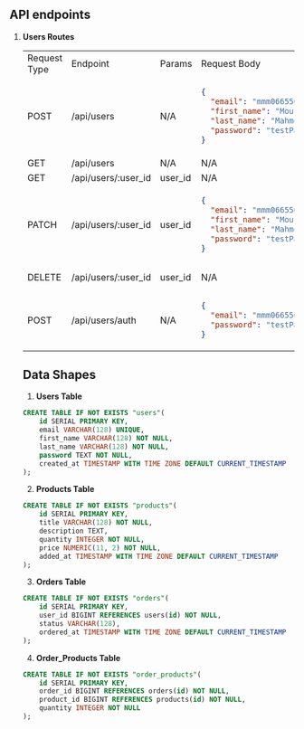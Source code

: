 ## API endpoints

1. **Users Routes**
   <!-- Table Header -->
   <table>
   <tr> 
   <td>Request Type</td>
   <td>Endpoint</td>
   <td>Params</td>
   <td>Request Body</td>
   <td>Description</td>
   <td>Authentication Required</td>
   </tr>

<!-- Create New User Row -->
<tr>
<td>POST</td>
<td>/api/users</td>
<td>N/A</td>
<td>

```json
{
  "email": "mmm066550@gmail.com",
  "first_name": "Moustapha",
  "last_name": "Mahmoud",
  "password": "testPassword123"
}
```

</td>
<td>Create A New User</td>
<td>❌</td>
</tr>

<!-- Get All Users Row -->
<tr>
<td>GET</td>
<td>/api/users</td>
<td>N/A</td>
<td>N/A</td>
<td>Get All Users</td>
<td>✅</td>
</tr>

<!-- Get Specific User By ID Row -->
<tr>
<td> GET </td><td>/api/users/:user_id</td><td>user_id</td><td>N/A</td><td> Get User By ID </td>
</tr>

<!-- Update User Row -->
<tr>
<td> PATCH </td><td>/api/users/:user_id</td><td>user_id</td>
<td>

```json
{
  "email": "mmm066550@gmail.com",
  "first_name": "Moustapha",
  "last_name": "Mahmoud",
  "password": "testPassword123"
}
```

</td>
<td> Update User Information </td>
</tr>

<!-- Delete User Row -->
<tr>
<td> DELETE </td><td>/api/users/:user_id</td><td>user_id</td><td>N/A</td>
<td> Delete User From DB</td>
</tr>

<!-- Auth Row -->
<tr>
<td> POST </td><td>/api/users/auth</td><td>N/A</td>
<td>

```json
{
  "email": "mmm066550@gmail.com",
  "password": "testPassword123"
}
```

 </td> <td>Login/Authenticate User</td>
</tr>
</table>

<!-- <table>
<tr>
<td> GET </td><td>/products</td><td>-</td> <td> - </td> <td>Get all the available products</td>
</tr>

<tr>
<td> GET </td><td>/products/:id</td><td>product id</td> <td> - </td> <td> get product by it's id </td>
</tr>

<tr>
<td> DELETE </td><td>/products/:id</td><td>product id</td> <td> - </td> <td> delete product by it's id</td>
</tr>

<tr>
<td> POST </td><td>/products/create</td><td>-</td>
<td>

```json
{
  "name": "product_name",
  "price": 13,
  "category": "product_category"
}
```

</td> <td> create a new product</td>
</tr>

<tr>
<td> PUT </td><td>/products</td><td>-</td>
<td>

```json
{
  "id": 1,
  "name": "another_name",
  "price": 24,
  "category": "another_category"
}
```

</td> <td> update product by it's id</td>
</tr>

<tr>
<td> GET </td><td>/products/:category</td><td>category</td> <td> - </td> <td> get products by category name</td>
</tr>

<tr>
<td> GET </td><td>/products</td><td>-</td> <td> - </td> <td>get all available orders</td>
</tr>

<tr>
<td> GET </td><td>/orders/:id</td><td>order id</td> <td> - </td> <td> get order by it's id</td>
</tr>

<tr>
<td> DELETE </td><td>/order/:id</td><td>order id</td> <td> - </td> <td> delete order by it's id</td>
</tr>

<tr>
<td> GET </td><td>/orders/users/current/:user_id</td><td>user id</td> <td> - </td> <td> get the current order for user by user id</td>
</tr>

<tr>
<td> GET </td><td>/orders/users/open/:user_id</td><td>user id</td> <td> - </td> <td>get open orders for user by user is</td>
</tr>

<tr>
<td>GET </td><td>/orders/users/closed/:user_id</td><td>user id</td><td>-</td><td>get closed orders for user by user id</td>
</tr>

<tr>
<td>GET </td><td>/orders/users/:user_id</td><td>user id</td><td>-</td><td>get all orders for the user by it's it</td>
</tr>

<tr>
<td>POST</td><td>/orders/create</td><td>-</td><td>

```json
{
  "user_id": 1,
  "status": "open"
}
```

</td>
<td>create order for the user [user_id]</td>
</tr>
<tr>
<td>PUT</td><td>/order/:id?status=</td><td>order id, status as query string</td><td>-</td><td>update order status for the user</td>
</tr>
<tr>

<td>GET</td><td>/order-products/:orderId/products</td>order id </td> <td> - </td> <td>-</td><td>Get all products on an order by order it</td>
</tr>

<tr>
<td>PUT</td><td>/orders-products/:orderId</td><td>order id</td>
<td>

```json
{
  "product_id": 1,
  "order_id": 2,
  "quantity": 12
}
```

</td>
<td> update an order </td>
</tr>

<>

<td>DELETE </td><td>/order-products/:orderId/:productId</td><td>orderId, productId</td><td>-</td><td>DELETE product from specific order</td>

</tr>
</table> -->

## Data Shapes

1. **Users Table**

```sql
CREATE TABLE IF NOT EXISTS "users"(
    id SERIAL PRIMARY KEY,
    email VARCHAR(128) UNIQUE,
    first_name VARCHAR(128) NOT NULL,
    last_name VARCHAR(128) NOT NULL,
    password TEXT NOT NULL,
    created_at TIMESTAMP WITH TIME ZONE DEFAULT CURRENT_TIMESTAMP
);
```

2. **Products Table**

```sql
CREATE TABLE IF NOT EXISTS "products"(
    id SERIAL PRIMARY KEY,
    title VARCHAR(128) NOT NULL,
    description TEXT,
    quantity INTEGER NOT NULL,
    price NUMERIC(11, 2) NOT NULL,
    added_at TIMESTAMP WITH TIME ZONE DEFAULT CURRENT_TIMESTAMP
);
```

3. **Orders Table**

```sql
CREATE TABLE IF NOT EXISTS "orders"(
    id SERIAL PRIMARY KEY,
    user_id BIGINT REFERENCES users(id) NOT NULL,
    status VARCHAR(128),
    ordered_at TIMESTAMP WITH TIME ZONE DEFAULT CURRENT_TIMESTAMP
);
```

4. **Order_Products Table**

```sql
CREATE TABLE IF NOT EXISTS "order_products"(
    id SERIAL PRIMARY KEY,
    order_id BIGINT REFERENCES orders(id) NOT NULL,
    product_id BIGINT REFERENCES products(id) NOT NULL,
    quantity INTEGER NOT NULL
);
```
